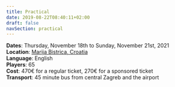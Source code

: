 ```yaml
---
title: Practical
date: 2019-08-22T08:40:11+02:00
draft: false
navSection: practical
---
```


**Dates**: Thursday, November 18th to Sunday, November 21st, 2021 \
**Location**: [Marija Bistrica, Croatia](location) \
**Language**: English \
**Players**: 65 \
**Cost**: 470€ for a regular ticket, 270€ for a sponsored ticket \
**Transport**: 45 minute bus from central Zagreb and the airport
